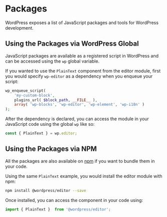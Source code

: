 # Packages

WordPress exposes a list of JavaScript packages and tools for WordPress development.

## Using the Packages via WordPress Global

JavaScript packages are available as a registered script in WordPress and can be accessed using the `wp` global variable.

If you wanted to use the `PlainText` component from the editor module, first you would specify `wp-editor` as a dependency when you enqueue your script:

```php
wp_enqueue_script(
	'my-custom-block',
	plugins_url( $block_path, __FILE__ ),
	array( 'wp-blocks', 'wp-editor', 'wp-element', 'wp-i18n' )
);
```

After the dependency is declared, you can access the module in your JavaScript code using the global `wp` like so:
```js
const { PlainText } = wp.editor;

```

## Using the Packages via NPM

All the packages are also available on [npm](https://www.npmjs.com/org/wordpress) if you want to bundle them in your code.

Using the same `PlainText` example, you would install the editor module with npm:

```bash
npm install @wordpress/editor --save
```

Once installed, you can access the component in your code using:

```js
import { PlainText }  from '@wordpress/editor';
```

